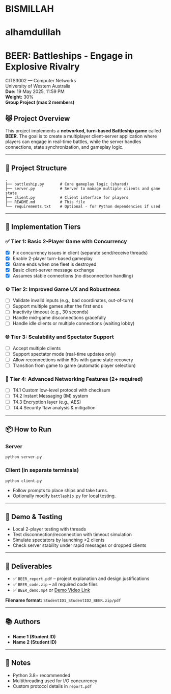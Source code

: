 # BISMILLAH
# alhamdulilah
# BEER: Battleships - Engage in Explosive Rivalry

CITS3002 — Computer Networks  
University of Western Australia  
**Due:** 19 May 2025, 11:59 PM  
**Weight:** 30%  
**Group Project (max 2 members)**

## 😾 Project Overview

This project implements a **networked, turn-based Battleship game** called **BEER**. The goal is to create a multiplayer client-server application where players can engage in real-time battles, while the server handles connections, state synchronization, and gameplay logic.

---

## 🧹 Project Structure

```
.
├── battleship.py       # Core gameplay logic (shared)
├── server.py           # Server to manage multiple clients and game state
├── client.py           # Client interface for players
├── README.md           # This file
└── requirements.txt    # Optional - for Python dependencies if used
```

---

## 🎯 Implementation Tiers

### ✅ Tier 1: Basic 2-Player Game with Concurrency

- [x] Fix concurrency issues in client (separate send/receive threads)
- [x] Enable 2-player turn-based gameplay
- [x] Game ends when one fleet is destroyed
- [x] Basic client-server message exchange
- [x] Assumes stable connections (no disconnection handling)

### ⚙️ Tier 2: Improved Game UX and Robustness

- [ ] Validate invalid inputs (e.g., bad coordinates, out-of-turn)
- [ ] Support multiple games after the first ends
- [ ] Inactivity timeout (e.g., 30 seconds)
- [ ] Handle mid-game disconnections gracefully
- [ ] Handle idle clients or multiple connections (waiting lobby)

### 🌐 Tier 3: Scalability and Spectator Support

- [ ] Accept multiple clients
- [ ] Support spectator mode (real-time updates only)
- [ ] Allow reconnections within 60s with game state recovery
- [ ] Transition from game to game (automatic player selection)

### 🔐 Tier 4: Advanced Networking Features (2+ required)

- [ ] T4.1 Custom low-level protocol with checksum
- [ ] T4.2 Instant Messaging (IM) system
- [ ] T4.3 Encryption layer (e.g., AES)
- [ ] T4.4 Security flaw analysis & mitigation

---

## 📦 How to Run

### Server

```bash
python server.py
```

### Client (in separate terminals)

```bash
python client.py
```

- Follow prompts to place ships and take turns.
- Optionally modify `battleship.py` for local testing.

---

## 🥪 Demo & Testing

- Local 2-player testing with threads
- Test disconnection/reconnection with timeout simulation
- Simulate spectators by launching >2 clients
- Check server stability under rapid messages or dropped clients

---

## 📄 Deliverables

- ✅ `BEER_report.pdf` – project explanation and design justifications
- ✅ `BEER_code.zip` – all required code files
- ✅ `BEER_demo.mp4` or [Demo Video Link](https://your-link-here.com)

**Filename format:** `StudentID1_StudentID2_BEER.zip/pdf`

---

## 📚 Authors

- **Name 1 (Student ID)**  
- **Name 2 (Student ID)**

---

## 📘 Notes

- Python 3.8+ recommended
- Multithreading used for I/O concurrency
- Custom protocol details in `report.pdf`

